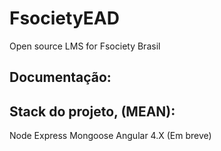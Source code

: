 # FsocietyEAD
Open source LMS for Fsociety Brasil

## Documentação: 

## Stack do projeto, (MEAN): 

  Node
  Express
  Mongoose
  Angular 4.X (Em breve)


